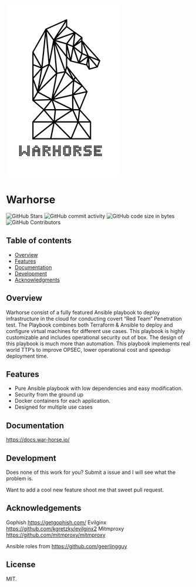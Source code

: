 ![Warhorse](/images/logo_full.png)

# Warhorse

![GitHub Stars](https://img.shields.io/github/stars/warhorse/warhorse?style=social) ![GitHub commit activity](https://img.shields.io/github/commit-activity/m/warhorse/warhorse) ![GitHub code size in bytes](https://img.shields.io/github/languages/code-size/warhorse/warhorse) ![GitHub Contributors](https://img.shields.io/github/contributors/warhorse/warhorse?style=plastic) 

Table of contents 
------------------
  * [Overview](#overview)
  * [Features](#features)
  * [Documentation](#documentation)
  * [Development](#development)
  * [Acknowledgments](#usage)
  
## Overview

Warhorse consist of a fully featured Ansible playbook to deploy infrastructure in the cloud for conducting covert “Red Team” Penetration test. The Playbook combines both Terraform & Ansible to deploy and configure virtual machines for different use cases. This playbook is highly customizable and includes operational security out of box. The design of this playbook is much more than automation. This playbook implements real world TTP’s to improve OPSEC, lower operational cost and speedup deployment time.

## Features

* Pure Ansible playbook with low dependencies and easy modification.
* Security from the ground up
* Docker containers for each application.
* Designed for multiple use cases

## Documentation 

https://docs.war-horse.io/

## Development

Does none of this work for you? Submit a issue and I will see what the problem is.

Want to add a cool new feature shoot me that sweet pull request.

## Acknowledgements

Gophish https://getgophish.com/
Evilginx https://github.com/kgretzky/evilginx2
Mitmproxy https://github.com/mitmproxy/mitmproxy

Ansible roles from https://github.com/geerlingguy

## License

MIT.